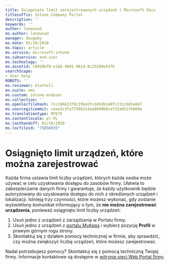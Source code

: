```yaml
---
title: Osiągnięto limit zarejestrowanych urządzeń | Microsoft Docs
titlesuffix: Intune Company Portal
description: ''
keywords: ''
author: lenewsad
ms.author: lanewsad
manager: dougeby
ms.date: 01/18/2018
ms.topic: article
ms.service: microsoft-intune
ms.subservice: end-user
ms.technology: ''
ms.assetid: c8920bf0-e1bb-4601-961d-8c25290e53fb
searchScope:
- User help
ROBOTS: ''
ms.reviewer: elocholi
ms.suite: ems
ms.custom: intune-enduser
ms.collection: ''
ms.openlocfilehash: 7ccc86b13f0c19b42fcd45db149fc231cb81e667
ms.sourcegitcommit: caee3c3fa77586314aa8040b0caf32a0527b669e
ms.translationtype: MTE75
ms.contentlocale: pl-PL
ms.lasthandoff: 01/10/2020
ms.locfileid: "75856935"
---
```

# <a name="the-limit-of-devices-you-can-register-has-been-reached"></a>Osiągnięto limit urządzeń, które można zarejestrować

Każda firma ustawia limit liczby urządzeń, których każda osoba może używać w celu uzyskiwania dostępu do zasobów firmy. Ułatwia to zabezpieczanie danych firmy i gwarantuje, że każdy użytkownik będzie autoryzowany do uzyskiwania dostępu do nich z określonych urządzeń i lokalizacji. Istnieją trzy czynności, które możesz wykonać, gdy zostanie wyświetlony komunikat informujący o tym, że **nie można zarejestrować urządzenia**, ponieważ osiągnięto limit liczby urządzeń:

1. Usuń jedno z urządzeń z zarządzania w Portalu firmy. 
2. Usuń jedno z urządzeń z [portalu MyApps](https://myapps.microsoft.com) i wybierz pozycję **Profil** w prawym górnym rogu strony. 
3. Skontaktuj się z działem pomocy technicznej w firmie, aby sprawdzić, czy można zwiększyć liczbę urządzeń, które możesz zarejestrować.

Nadal potrzebujesz pomocy? Skontaktuj się z pomocą techniczną Twojej firmy. Informacje kontaktowe są dostępne w [witrynie sieci Web Portal firmy](https://go.microsoft.com/fwlink/?linkid=2010980).
